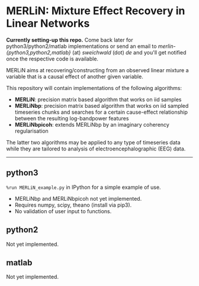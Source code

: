 # MERLiN: Mixture Effect Recovery in Linear Networks

**Currently setting-up this repo.** Come back later for python3/python2/matlab implementations or send an email to *merlin-{python3,python2,matlab}* (at) *sweichwald* (dot) *de* and you'll get notified once the respective code is available.

MERLiN aims at recovering/constructing from an observed linear mixture a variable that is a causal effect of another given variable.

This repository will contain implementations of the following algorithms:

* **MERLiN**: precision matrix based algorithm that works on iid samples
* **MERLiNbp**: precision matrix based algorithm that works on iid sampled timeseries chunks and searches for a certain cause-effect relationship between the resulting log-bandpower features
* **MERLiNbpicoh**: extends MERLiNbp by an imaginary coherency regularisation

The latter two algorithms may be applied to any type of timeseries data while they are tailored to analysis of electroencephalographic (EEG) data.

---

## python3

`%run MERLiN_example.py` in IPython for a simple example of use.

* MERLiNbp and MERLiNbpicoh not yet implemented.
* Requires numpy, scipy, theano (install via pip3).
* No validation of user input to functions.


## python2

Not yet implemented.


## matlab

Not yet implemented.